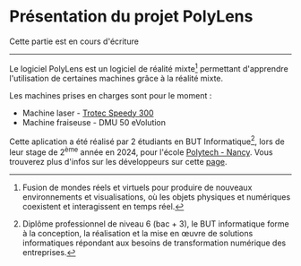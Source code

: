 # Présentation du projet PolyLens

<div class="temp-card">
    Cette partie est en cours d'écriture
</div>

***

Le logiciel PolyLens est un logiciel de réalité mixte[^1] permettant d'apprendre l'utilisation de certaines machines grâce à la réalité mixte.

Les machines prises en charges sont pour le moment :

* Machine laser - [Trotec Speedy 300](https://www.troteclaser.com/fr/machines-laser/machines-gravure-laser-speedy)
* Machine fraiseuse - DMU 50 eVolution

Cette aplication a été réalisé par 2 étudiants en BUT Informatique[^2], lors de leur stage de 2<sup>ème</sup> année en 2024, pour l'école [Polytech - Nancy](https://polytech-nancy.univ-lorraine.fr/). Vous trouverez plus d'infos sur les développeurs sur cette [page](/PolyLens-Doc/#developpeurs).

[^1]: Fusion de mondes réels et virtuels pour produire de nouveaux environnements et visualisations, où les objets physiques et numériques coexistent et interagissent en temps réel.
[^2]: Diplôme professionnel de niveau 6 (bac + 3), le BUT informatique forme à la conception, la réalisation et la mise en œuvre de solutions informatiques répondant aux besoins de transformation numérique des entreprises.